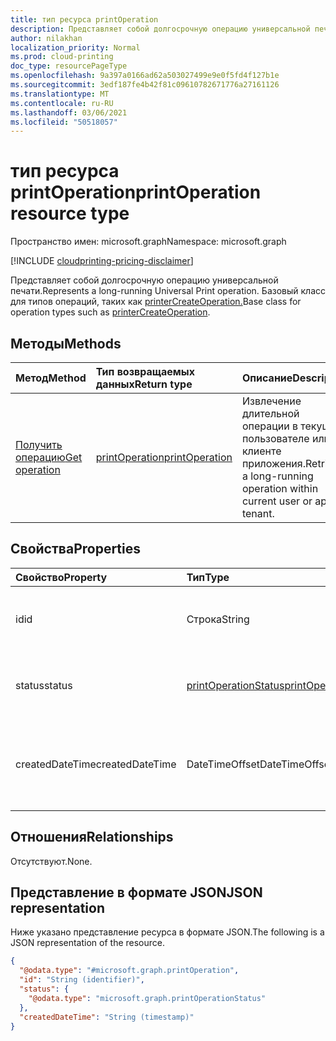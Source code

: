 ```yaml
---
title: тип ресурса printOperation
description: Представляет собой долгосрочную операцию универсальной печати. Базовый класс для типов операций, таких как printerCreateOperation.
author: nilakhan
localization_priority: Normal
ms.prod: cloud-printing
doc_type: resourcePageType
ms.openlocfilehash: 9a397a0166ad62a503027499e9e0f5fd4f127b1e
ms.sourcegitcommit: 3edf187fe4b42f81c09610782671776a27161126
ms.translationtype: MT
ms.contentlocale: ru-RU
ms.lasthandoff: 03/06/2021
ms.locfileid: "50518057"
---
```

# <a name="printoperation-resource-type"></a><span data-ttu-id="4ac8e-104">тип ресурса printOperation</span><span class="sxs-lookup"><span data-stu-id="4ac8e-104">printOperation resource type</span></span>

<span data-ttu-id="4ac8e-105">Пространство имен: microsoft.graph</span><span class="sxs-lookup"><span data-stu-id="4ac8e-105">Namespace: microsoft.graph</span></span>

[!INCLUDE [cloudprinting-pricing-disclaimer](../../includes/cloudprinting-pricing-disclaimer.md)]

<span data-ttu-id="4ac8e-106">Представляет собой долгосрочную операцию универсальной печати.</span><span class="sxs-lookup"><span data-stu-id="4ac8e-106">Represents a long-running Universal Print operation.</span></span> <span data-ttu-id="4ac8e-107">Базовый класс для типов операций, таких как [printerCreateOperation.](printercreateoperation.md)</span><span class="sxs-lookup"><span data-stu-id="4ac8e-107">Base class for operation types such as [printerCreateOperation](printercreateoperation.md).</span></span>

## <a name="methods"></a><span data-ttu-id="4ac8e-108">Методы</span><span class="sxs-lookup"><span data-stu-id="4ac8e-108">Methods</span></span>
|<span data-ttu-id="4ac8e-109">Метод</span><span class="sxs-lookup"><span data-stu-id="4ac8e-109">Method</span></span>|<span data-ttu-id="4ac8e-110">Тип возвращаемых данных</span><span class="sxs-lookup"><span data-stu-id="4ac8e-110">Return type</span></span>|<span data-ttu-id="4ac8e-111">Описание</span><span class="sxs-lookup"><span data-stu-id="4ac8e-111">Description</span></span>|
|:---|:---|:---|
| [<span data-ttu-id="4ac8e-112">Получить операцию</span><span class="sxs-lookup"><span data-stu-id="4ac8e-112">Get operation</span></span>](../api/printoperation-get.md) | [<span data-ttu-id="4ac8e-113">printOperation</span><span class="sxs-lookup"><span data-stu-id="4ac8e-113">printOperation</span></span>](printoperation.md) | <span data-ttu-id="4ac8e-114">Извлечение длительной операции в текущем пользователе или клиенте приложения.</span><span class="sxs-lookup"><span data-stu-id="4ac8e-114">Retrieve a long-running operation within current user or app's tenant.</span></span> |

## <a name="properties"></a><span data-ttu-id="4ac8e-115">Свойства</span><span class="sxs-lookup"><span data-stu-id="4ac8e-115">Properties</span></span>
|<span data-ttu-id="4ac8e-116">Свойство</span><span class="sxs-lookup"><span data-stu-id="4ac8e-116">Property</span></span>|<span data-ttu-id="4ac8e-117">Тип</span><span class="sxs-lookup"><span data-stu-id="4ac8e-117">Type</span></span>|<span data-ttu-id="4ac8e-118">Описание</span><span class="sxs-lookup"><span data-stu-id="4ac8e-118">Description</span></span>|
|:---|:---|:---|
|<span data-ttu-id="4ac8e-119">id</span><span class="sxs-lookup"><span data-stu-id="4ac8e-119">id</span></span>|<span data-ttu-id="4ac8e-120">Строка</span><span class="sxs-lookup"><span data-stu-id="4ac8e-120">String</span></span>|<span data-ttu-id="4ac8e-121">Идентификатор операции.</span><span class="sxs-lookup"><span data-stu-id="4ac8e-121">The operation's identifier.</span></span> <span data-ttu-id="4ac8e-122">Только для чтения.</span><span class="sxs-lookup"><span data-stu-id="4ac8e-122">Read-only.</span></span>|
|<span data-ttu-id="4ac8e-123">status</span><span class="sxs-lookup"><span data-stu-id="4ac8e-123">status</span></span>|[<span data-ttu-id="4ac8e-124">printOperationStatus</span><span class="sxs-lookup"><span data-stu-id="4ac8e-124">printOperationStatus</span></span>](printoperationstatus.md)|<span data-ttu-id="4ac8e-125">Состояние операции.</span><span class="sxs-lookup"><span data-stu-id="4ac8e-125">The status of the operation.</span></span> <span data-ttu-id="4ac8e-126">Только для чтения.</span><span class="sxs-lookup"><span data-stu-id="4ac8e-126">Read-only.</span></span>|
|<span data-ttu-id="4ac8e-127">createdDateTime</span><span class="sxs-lookup"><span data-stu-id="4ac8e-127">createdDateTime</span></span>|<span data-ttu-id="4ac8e-128">DateTimeOffset</span><span class="sxs-lookup"><span data-stu-id="4ac8e-128">DateTimeOffset</span></span>|<span data-ttu-id="4ac8e-129">DateTimeOffset, когда была создана операция.</span><span class="sxs-lookup"><span data-stu-id="4ac8e-129">The DateTimeOffset when the operation was created.</span></span> <span data-ttu-id="4ac8e-130">Только для чтения.</span><span class="sxs-lookup"><span data-stu-id="4ac8e-130">Read-only.</span></span>|

## <a name="relationships"></a><span data-ttu-id="4ac8e-131">Отношения</span><span class="sxs-lookup"><span data-stu-id="4ac8e-131">Relationships</span></span>
<span data-ttu-id="4ac8e-132">Отсутствуют.</span><span class="sxs-lookup"><span data-stu-id="4ac8e-132">None.</span></span>

## <a name="json-representation"></a><span data-ttu-id="4ac8e-133">Представление в формате JSON</span><span class="sxs-lookup"><span data-stu-id="4ac8e-133">JSON representation</span></span>
<span data-ttu-id="4ac8e-134">Ниже указано представление ресурса в формате JSON.</span><span class="sxs-lookup"><span data-stu-id="4ac8e-134">The following is a JSON representation of the resource.</span></span>
<!-- {
  "blockType": "resource",
  "keyProperty": "id",
  "@odata.type": "microsoft.graph.printOperation",
  "openType": false
}
-->
``` json
{
  "@odata.type": "#microsoft.graph.printOperation",
  "id": "String (identifier)",
  "status": {
    "@odata.type": "microsoft.graph.printOperationStatus"
  },
  "createdDateTime": "String (timestamp)"
}
```

